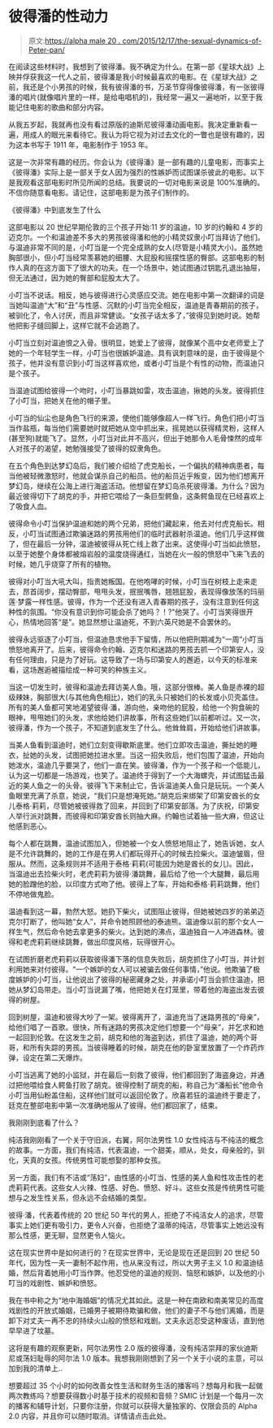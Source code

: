 # 彼得潘的性动力

> 原文:[https://alpha male 20 . com/2015/12/17/the-sexual-dynamics-of-Peter-pan/](https://alphamale20.com/2015/12/17/the-sexual-dynamics-of-peter-pan/)

在阅读这些材料时，我想到了彼得潘。我不确定为什么。在第一部《星球大战》上映并俘获我这一代人之前，彼得潘是我小时候最喜欢的电影。在《星球大战》之前，我还是个小男孩的时候，我有彼得潘的书，万圣节穿得像彼得潘，有一张彼得潘的唱片(就像唱片里的一样，是给电唱机的)，我经常一遍又一遍地听，以至于我能记住电影的歌曲和部分内容。

从我五岁起，我就再也没有看过原版的迪斯尼彼得潘动画电影。我决定重新看一遍，用成人的眼光来看待它。我认为将它视为对过去文化的一瞥也是很有趣的，因为这本书写于 1911 年，电影制作于 1953 年。

这是一次非常有趣的经历。你会认为《彼得潘》是一部有趣的儿童电影，而事实上《彼得潘》实际上是一部关于女人因为强烈的性嫉妒而试图谋杀彼此的电影。以下是我观看这部电影时所见所闻的总结。我要说的一切对电影来说是 100%准确的。不信你随意看电影。请记住，这部电影是为孩子们制作的。

《彼得潘》中到底发生了什么

这部电影以 20 世纪早期伦敦的三个孩子开始:11 岁的温迪，10 岁的约翰和 4 岁的迈克尔。一个和温迪差不多大的男孩彼得潘和他的小精灵奴隶小叮当拜访了他们。与温迪非常不同的是，小叮当是一个完全成熟的女人(尽管是小精灵大小)。虽然她胸部很小，但小叮当经常羡慕她的细腰、大屁股和摇摆性感的臀部。这部电影的制作人真的在这方面下了很大的功夫。在一个场景中，她试图通过钥匙孔退出抽屉，但无法通过，因为她的臀部和屁股太大了。

小叮当不说话。相反，她与彼得进行心灵感应交流。她在电影中第一次翻译的词是当她叫温迪“大”和“丑”与性感、沉默的小叮当完全相反，温迪是青春期前的孩子，被驯化了，令人讨厌，而且非常健谈。“女孩子话太多了，”彼得见到她时说。她帮他把影子缝回脚上，这样它就不会逃跑了。

小叮当立刻对温迪恨之入骨。很明显，她爱上了彼得，就像某个高中女老师爱上了她的一个年轻学生一样，小叮当也很嫉妒温迪。具有讽刺意味的是，由于彼得是个孩子，他并没有意识到小叮当这样喜欢他，或者小叮当是个有性的动物，而温迪只是个孩子。

当温迪试图给彼得一个吻时，小叮当暴跳如雷，攻击温迪，揪她的头发。彼得抓住了小叮当，把她关在他的帽子里。

小叮当的仙尘也是角色飞行的来源，使他们能够像超人一样飞行。角色们把小叮当当作盐瓶，每当他们需要她时就把她从空中抓出来，摇晃她以获得精灵粉，这样人(甚至狗)就能飞了。显然，小叮当对此并不高兴，但出于她那令人毛骨悚然的成年人对孩子的渴望，她勉强接受了彼得的奴隶角色。

在五个角色到达梦幻岛后，我们被介绍给了虎克船长，一个偏执的精神病患者，每当他被轻微激怒时，他就会谋杀自己的船员。他的船员近乎叛变，因为他们想离开梦幻岛，继续在公海上进行海盗活动。他想留在梦幻岛杀死彼得潘。为什么？因为最近彼得切下了胡克的手，并把它喂给了一条巨型鳄鱼，这条鳄鱼现在已经喜欢上了吸食人血。

彼得命令小叮当保护温迪和她的两个兄弟，把他们藏起来，他去对付虎克船长。相反，小叮当试图通过欺骗迷路的男孩用他们的临时武器射杀温迪。他们几乎这样做了，但在最后一分钟，温迪被彼得从死亡线上救了出来。这使得小叮当如此愤怒，以至于她整个身体都被熔岩般的温度烧得通红，当她在火一般的愤怒中飞来飞去的时候，她几乎烧穿了所有的植物。

彼得对小叮当大吼大叫，指责她叛国。在他咆哮的时候，小叮当在树枝上走来走去，昂首阔步，摆动臀部，甩甩头发，抿抿嘴唇，翘翘屁股，表现得像放荡的玛丽莲·梦露一样性感。彼得，作为一个还没有进入青春期的孩子，没有注意到任何这种性的氛围。“你没有意识到你可能会杀了她吗？！?"他哭了。小叮当笑得很开心，热情地回答“是”。她显然想让温迪死，不到六英尺她是不会罢休的。

彼得永远驱逐了小叮当，但温迪恳求他手下留情，所以他把刑期减为“一周”小叮当愤怒地离开了。后来，彼得命令约翰、迈克尔和迷路的男孩去抓一个印第安人，没有任何理由，只是为了好玩。这导致了一场与印第安人的邂逅，以今天的标准来看，这场邂逅被描绘成一种可笑的种族主义。

当这一切发生时，彼得和温迪去拜访美人鱼。哦，这部分很棒。美人鱼是赤裸的超级辣妹，胸部很大(与其他角色相比)，她们的乳头只被她们的长发或小贝壳盖住。所有的美人鱼都可笑地渴望彼得·潘，游向他，亲吻他的屁股，给他一个狗食碗的眼神，甩甩她们的头发，求他给她们讲故事，所有这些她们以前都听过。又一次，彼得潘，作为一个孩子，不知道到底发生了什么。他耸耸肩，开始给他们讲故事。

当美人鱼看到温迪时，她们立刻变得歇斯底里。他们立即攻击温迪，撕扯她的睡衣，扯她的头发，试图把她拉进水里。当这一招失败后，他们包围了温迪，开始向她泼水，温迪几乎要哭了，他们一直在笑。彼得潘，作为一个孩子和一个低能儿，认为这一切都是一场游戏，也笑了。温迪终于得到了一个大海螺壳，并试图猛击最近的美人鱼之一的头骨。彼得飞下来制止它，告诉温迪美人鱼只是玩玩。一个美人鱼眼里充满了杀意，她说，“我们只是想淹死她。”胡克后来绑架了印第安酋长的女儿泰格·莉莉，尽管她被彼得救了回来，并回到了印第安部落。为了庆祝，印第安人举行派对跳舞，而彼得和印第安酋长则抽大麻。约翰也试着抽一些大麻，但这让他感到恶心。

每个人都在跳舞，温迪试图加入，但她被一个女人愤怒地阻止了，她告诉她，女人是不允许跳舞的，她的工作是在男人们都玩得开心的时候去捡柴火。温迪皱眉，但服从。然而，这条规则并不适用于泰格·莉莉(可能因为她是酋长的女儿)。因此，当温迪出去捡柴火时，老虎莉莉为彼得·潘跳舞，最后给了他一个大腿舞，最后用她的脸蹭他的脸，以印度方式吻了他。彼得上了车，开始和泰格·莉莉跳舞，他们不停地做鬼脸。

温迪看到这一幕，勃然大怒。她扔下柴火，试图阻止彼得，但她被她四岁的弟弟迈克尔打断了，他叫她“女人”，并命令她照顾他的泰迪熊。温迪像以前的那个女人一样生气，然后命令她去拿更多的柴火。达到她的沸点，温迪独自一人冲进森林。彼得和老虎莉莉继续跳舞，做出印度风格，玩得很开心。

在试图折磨老虎莉莉以获取彼得潘下落的信息失败后，胡克抓住了小叮当，并计划利用她来对付彼得。“一个嫉妒的女人可以被骗去做任何事情，”他说。他欺骗了极度嫉妒的小叮当，让他说出了彼得的秘密藏身之处，并承诺小叮当会抓住温迪，把她从梦幻岛带走。当小叮当说漏了嘴，他把她关在灯笼里，带着他的海盗出发去彼得的树屋。

回到树屋，温迪和彼得大吵了一架。彼得离开了，温迪充当了迷路男孩的“母亲”，给他们唱了一首歌。很快，所有迷路的男孩决定他们想要一个“母亲”，并乞求和她一起回到伦敦。在这发生之前，胡克和他的海盗到达，抓住了温迪，她的两个哥哥，和所有失踪的男孩。当彼得睡着的时候，胡克在他的卧室里放置了一个炸药炸弹，设定在第二天爆炸。

小叮当逃离了她的小监狱，并在最后一刻救了彼得，他们都回到了海盗身边，并通过把他喂给食人鳄鱼打败了胡克。彼得控制了胡克的船，称自己为“潘船长”他命令小叮当用仙粉盖住船，这样他们就可以返回伦敦了。欣喜若狂的温迪终于要走了，廷克在整部电影中第一次准确地服从了彼得。他们都回家了，结束。

我刚刚到底看了什么？

纯洁我刚刚看了一个关于守旧派，右翼，阿尔法男性 1.0 女性纯洁与不纯洁的概念的故事。一方面，我们有纯洁，代表温迪，一个甜美，顺从，处女，母亲般的，驯化，天真的女孩。传统男性可能想娶的那种女孩。

另一方面，我们有不洁或“荡妇”，由性感的小叮当、性感的美人鱼和性攻击性的老虎莉莉代表。这些女人火辣、性感、好色、愤怒、好斗。这些女孩是传统男性可能想与之发生性关系，但永远不会结婚的类型。

彼得·潘，代表着传统的 20 世纪 50 年代的男人，拒绝了不纯洁女人的追求，尽管事实上她们更有吸引力，更令人兴奋，也拒绝了温蒂的纯洁，尽管事实上她远没有那么性感，更无聊，显然更令人恼火。

这在现实世界中是如何进行的？在现实世界中，无论是现在还是回到 20 世纪 50 年代，因为性一夫一妻制不起作用，也从来没有过，所以大男子主义 1.0 和温迪结婚，然后背着她用小叮当作弊。他忍受他的温迪的规则、恼怒和嫉妒，以及他的小叮当的戏剧性、嫉妒和愤怒。

我在书中称之为“地中海婚姻”的情况尤其如此。这是一种在南欧和南美常见的高度戏剧性的开放式婚姻，已婚男子被期待欺骗和做，他们的妻子不与他们离婚，而是卸下对丈夫一再不忠的持续火山般的愤怒和戏剧。丈夫永远忍受这种废话，直到他早早进了坟墓。

这将是有趣的观察更新，阿尔法男性 2.0 版的彼得潘，没有纯洁崇拜的家伙迪斯尼或荡妇耻辱的阿尔法 1.0 版本。我想我刚刚想到了另一个关于小说的主意，可以加到我的清单上..

想要超过 35 个小时的如何改善女性生活和财务生活的播客吗？想每月和我一起做两次教练吗？想要获得数小时基于技术的视频和音频？SMIC 计划是一个每月一次的播客和辅导计划，只要你注册，你就可以获得大量独家的、仅限会员的 Alpha 2.0 内容，并且你可以随时取消。详情请点击此处。